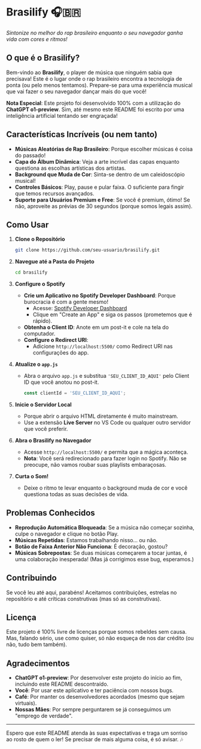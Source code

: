# Brasilify 🎧🇧🇷

_Sintonize no melhor do rap brasileiro enquanto o seu navegador ganha vida com cores e ritmos!_

## O que é o Brasilify?

Bem-vindo ao **Brasilify**, o player de música que ninguém sabia que precisava! Este é o lugar onde o rap brasileiro encontra a tecnologia de ponta (ou pelo menos tentamos). Prepare-se para uma experiência musical que vai fazer o seu navegador dançar mais do que você!

**Nota Especial**: Este projeto foi desenvolvido 100% com a utilização do **ChatGPT o1-preview**. Sim, até mesmo este README foi escrito por uma inteligência artificial tentando ser engraçada!

## Características Incríveis (ou nem tanto)

- **Músicas Aleatórias de Rap Brasileiro**: Porque escolher músicas é coisa do passado!
- **Capa do Álbum Dinâmica**: Veja a arte incrível das capas enquanto questiona as escolhas artísticas dos artistas.
- **Background que Muda de Cor**: Sinta-se dentro de um caleidoscópio musical!
- **Controles Básicos**: Play, pause e pular faixa. O suficiente para fingir que temos recursos avançados.
- **Suporte para Usuários Premium e Free**: Se você é premium, ótimo! Se não, aproveite as prévias de 30 segundos (porque somos legais assim).

## Como Usar

1. **Clone o Repositório**

   ```bash
   git clone https://github.com/seu-usuario/brasilify.git
   ```

2. **Navegue até a Pasta do Projeto**

   ```bash
   cd brasilify
   ```

3. **Configure o Spotify**

   - **Crie um Aplicativo no Spotify Developer Dashboard**: Porque burocracia é com a gente mesmo!
     - Acesse: [Spotify Developer Dashboard](https://developer.spotify.com/dashboard/)
     - Clique em "Create an App" e siga os passos (prometemos que é rápido).
   - **Obtenha o Client ID**: Anote em um post-it e cole na tela do computador.
   - **Configure o Redirect URI**:
     - Adicione `http://localhost:5500/` como Redirect URI nas configurações do app.

4. **Atualize o `app.js`**

   - Abra o arquivo `app.js` e substitua `'SEU_CLIENT_ID_AQUI'` pelo Client ID que você anotou no post-it.

     ```javascript
     const clientId = 'SEU_CLIENT_ID_AQUI';
     ```

5. **Inicie o Servidor Local**

   - Porque abrir o arquivo HTML diretamente é muito mainstream.
   - Use a extensão **Live Server** no VS Code ou qualquer outro servidor que você preferir.

6. **Abra o Brasilify no Navegador**

   - Acesse `http://localhost:5500/` e permita que a mágica aconteça.
   - **Nota**: Você será redirecionado para fazer login no Spotify. Não se preocupe, não vamos roubar suas playlists embaraçosas.

7. **Curta o Som!**

   - Deixe o ritmo te levar enquanto o background muda de cor e você questiona todas as suas decisões de vida.

## Problemas Conhecidos

- **Reprodução Automática Bloqueada**: Se a música não começar sozinha, culpe o navegador e clique no botão Play.
- **Músicas Repetidas**: Estamos trabalhando nisso... ou não.
- **Botão de Faixa Anterior Não Funciona**: É decoração, gostou?
- **Músicas Sobrepostas**: Se duas músicas começarem a tocar juntas, é uma colaboração inesperada! (Mas já corrigimos esse bug, esperamos.)

## Contribuindo

Se você leu até aqui, parabéns! Aceitamos contribuições, estrelas no repositório e até críticas construtivas (mas só as construtivas).

## Licença

Este projeto é 100% livre de licenças porque somos rebeldes sem causa. Mas, falando sério, use como quiser, só não esqueça de nos dar crédito (ou não, tudo bem também).

## Agradecimentos

- **ChatGPT o1-preview**: Por desenvolver este projeto do início ao fim, incluindo este README descontraído.
- **Você**: Por usar este aplicativo e ter paciência com nossos bugs.
- **Café**: Por manter os desenvolvedores acordados (mesmo que sejam virtuais).
- **Nossas Mães**: Por sempre perguntarem se já conseguimos um "emprego de verdade".

---

Espero que este README atenda às suas expectativas e traga um sorriso ao rosto de quem o ler! Se precisar de mais alguma coisa, é só avisar. 🎶